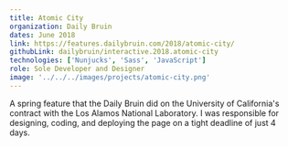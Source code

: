 ```yaml
---
title: Atomic City
organization: Daily Bruin
dates: June 2018
link: https://features.dailybruin.com/2018/atomic-city/
githubLink: dailybruin/interactive.2018.atomic-city
technologies: ['Nunjucks', 'Sass', 'JavaScript']
role: Sole Developer and Designer
image: '../../../images/projects/atomic-city.png'
---
```


A spring feature that the Daily Bruin did on the University of California's contract with the Los Alamos National Laboratory. I was responsible for designing, coding, and deploying the page on a tight deadline of just 4 days.
